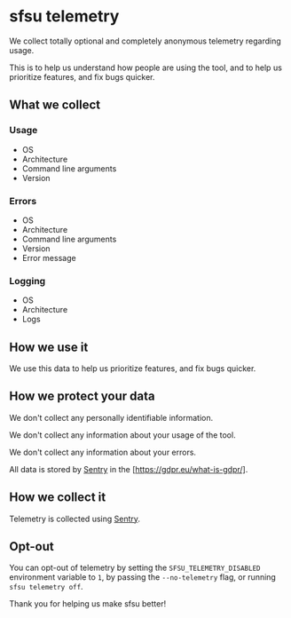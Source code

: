 # sfsu telemetry

We collect totally optional and completely anonymous telemetry regarding usage.

This is to help us understand how people are using the tool, and to help us prioritize features, and fix bugs quicker.

## What we collect

### Usage

- OS
- Architecture
- Command line arguments
- Version

### Errors

- OS
- Architecture
- Command line arguments
- Version
- Error message

### Logging

- OS
- Architecture
- Logs

## How we use it

We use this data to help us prioritize features, and fix bugs quicker.

## How we protect your data

We don't collect any personally identifiable information.

We don't collect any information about your usage of the tool.

We don't collect any information about your errors.

All data is stored by [Sentry](https://sentry.io/) in the [https://gdpr.eu/what-is-gdpr/].

## How we collect it

Telemetry is collected using [Sentry](https://sentry.io/).

## Opt-out

You can opt-out of telemetry by setting the `SFSU_TELEMETRY_DISABLED` environment variable to `1`, by passing the `--no-telemetry` flag, or running `sfsu telemetry off`.

Thank you for helping us make sfsu better!
